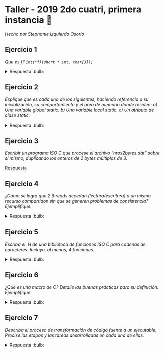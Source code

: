 # Taller - 2019 2do cuatri, primera instancia :dart:
_Hecho por Stephanie Izquierdo Osorio_


## Ejercicio 1

_Que es f?  `int(*f)(short * int, char[3]);`_

<details>
<summary> Respuesta :bulb:</b></summary>

f es un un puntero a funcion que recibe como primer parametro un puntero short y como segundo y ultimo parametro un array de tamaño 3 tipo char. Devuelve int

</details>

## Ejercicio 2
_Explique qué es cada uno de los siguientes, haciendo referencia a su inicialización, su comportamiento y el area de memoria donde residen: a) Una variable global static. b) Una variable local static. c) Un atributo de clase static._

<details>
<summary> Respuesta :bulb:</b></summary>

1. Una variable global static: Se almacena en el data segment, y su visibilidad es global dentro del archivo donde fue definido ya que al ser static no es exportada por el enlazador.
Una variable global static puede inicializarse con una constante en tiempo de compilacion.
En caso de que no se inicilice se le asigna un cero, null o el valor correspondiente estipulado segun el lenguaje.

2. Una variable local static: Es almacenada en el stack de donde fue creada, es una variable local a esta funcion y ademas es destruida cuando se sale desde esta y al ser estatica solo puede ser llamada dentro de ese archivo. No son inicializadas al menos que el programador lo haga explicitamente

3. Un atributo de una clase static se almacena en el data segment. En caso de no inicializarla explicitamente, se le dara al momento de compilacion un valor nulo. Su visibilidad es restringida a la clase que lo define si es que es un atributo privado. En caso de ser publico va a poder ser accedida al anteponer el nombre de la clase.

</details>

## Ejercicio 3

_Escribir un programa ISO C que procese el archivo “nros2bytes.dat” sobre sí mismo, duplicando los enteros de 2 bytes múltiplos de 3._

[Respuesta](Ej-3.c)

## Ejercicio 4

_¿Cómo se logra que 2 threads accedan (lectura/escritura) a un mismo recurso compartidon sin que se generen problemas de consistencia? Ejemplifique._

<details>
<summary> Respuesta :bulb:</b></summary>

Para que esto suceda hay que usar un mutex que proteja las acciones haciedno que se acceda a la parte protegida un thread a la vez. Un ejemplo de esto es:
``` C++
  class Contador{
    Mutex m; //mutex RAI
    int contador;
  }
  public:
     void aumentarContador(){
        mutex.lock();
        contador++;
        mutex.unlock();
     }
```

</details>

## Ejercicio 5

_Escriba el .H de una biblioteca de funciones ISO C para cadenas de caracteres. Incluya, al menos, 4 funciones._

<details>
<summary> Respuesta :bulb:</b></summary>

``` C
#ifndef _CADENA_CARACTERES_H
#define _CADENA_CARACTERES_H

//Compara dos strings. Devuelve True si son iguales o False en caso contrario.
bool son_cadenas_iguales(const char* string1, const char* string2);

//Devuelve True si el segundo string se encuentra dentro del primero
bool esta_incluido(const char* string1, const char* string2);

//Copia el contenido de stringOrigen a stringDestino
void copiar_cadenas(const char* stringOrigen, char* stringDestino);

//Ordena alfabeticamente
void ordenar_alfabeticamente_ascendentemente(char* string);

//devuelve el largo del string
int largo(char* str)

#endif //_CADENA_CARACTERES_H
```

</details>

## Ejercicio 6
_¿Qué es una macro de C? Detalle las buenas prácticas para su definición. Ejemplifique_

<details>
<summary> Respuesta :bulb:</b></summary>

Una macro es un alias que se puede incluir en el código que será reemplazado por lo que se haya definido
cuando el compilador efectúe el paso de preprocesamiento. Las macros son capaces de realizar decisiones
lógicas o funciones matemáticas. Se recomienda encerrar los parámetros de una macro entre paréntesis
porque si se le pasa una expresión como parámetro, al expandir la macro se podría formar una expresión
que no cumpla el orden de las operaciones matemáticas de la forma deseada

Ejemplo:
``` C
define CUBE_WRONG(A) A*A*A      /*Macro incorrecta para el cubo*/
#define CUBE(A) (A)*(A)*(A)      /*Macro correcta para el cubo*/

CUBE_WRONG(5+1) = 5+1*5+1*5+1 = 16   //y debería dar 216
CUBE(5+1) = (5+1)*(5+1)*(5+1) = 216  //y da 216 :D
```

</details>

## Ejercicio 7
_Describa el proceso de transformación de código fuente a un ejecutable. Precise las etapas y las tareas desarrolladas en cada una de ellas._


<details>
<summary> Respuesta :bulb:</b></summary>

Primero antes del ensamblado, en el preensamblado/preprocesamiento se hacen las expansiones de las macros, si es que hay, copiando y pegando sus líneas en todos los lugares donde fue invocada reemplazando los parámetros correspondientes.
Luego en tiempo de ensamblado, el ensamblador se dedica a determinar las direcciones de todos los datos e instrucciones. Además también se encarga de realizar cualquier operación aritmética necesaria y hace la traduccion 1 a 1 de codigo fuente a codigo maquina y además genera otro archivo con la tabla e información adicional para uso del linker y loader, como por ejemplo: el nombre y tamaño del módulo, la dirección del símbolo de comienzo (si es que hay uno al comienzo), información acerca de símbolos globales y externos, información acerca de las rutinas de biblioteca a las que el módulo hace referencia, los valores de cualquier constante que deba cargarse en memoria e información de reubicación.

El programa de linkeo necesita saber la dirección de cualquier símbolo global definido en el módulo y exportado por el mismo, así como necesitará saber qué símbolo se encuentra indefinidos en el módulo porque se definen como globales en otro módulo.
Cuando se invoca al programa de enlace, la mayoría de módulos a incluir deben reubicarse a medida que se concatenan. El linker combina programas ensamblados por separado para generar un único módulo de carga. El linker resuelve todas las referencias globales y externas y reubica las direcciones de los diferentes módulos.
Finalmente el Loader ubica los modulos de carga para que puedan ser ejecutados

## Ejercicio 8
_Indique la salida del siguiente programa:_
``` C++
class A{ A(){cout << “A()” << endl;} ~A(){ cout << “~A()” << endl;} }`
class B : public A { B(){cout << “B()” << endl;} ~B(){ cout << “~B()” << endl;} }`
int main () { B b; return 0;}`
```
<details>
<summary> Respuesta :bulb:</b></summary>

A() (primero instancia un A dentro de B, pero no se destruye hasta que finalice B)

B() (B ya hizo lo tuyo entonces se va a destruir)

~B  (Y primero se destruye B)

~A  (Y finalmente se destruye A)

Esto se debe a que primero se llama al constructor de la clase base y luego al de la clase derivada y lo opuesto
pasa con el destructor (como si se tratara de una pila).

</details>

## Ejercicio 9

_Implemente una función C++ denominada **Sacar** que reciba dos listas de elementos y devuelva una nueva lista con los elementos de la primera que no están en la segunda:_
`std::list<T> Sacar(std::list<T> a, std::list<T> b);`

<details>
<summary> Respuesta :bulb:</b></summary>

```C++
template<class T>

std::list<T> Sacar(std::list<T> a, std::list<T> b) {
    std::list resultado;
    for (auto it = a.begin(); it != a.end(); it++) {   /*itero por los elementos de la lista a*/
        auto elemento = std::find(b.begin(), b.end(), *it); /*me fijo si el elemento actual se encuentra en b*/

        if(elemento == b.end()){   /*Si find no lo encuentra devuelve el ultimo*/
            resultado.pushback(*elemento);
        }
    }
    return resultado;
}
```

</details>

## Ejercicio 10
_Escriba un programa que reciba por línea de comandos un Puerto y una IP. El programa debe establecer una unica conexión, quedar en escucha e imprimir en stdout todo lo recibido. Al recibir el texto ‘FINAL’ debe finalizar el programa sin imprimir dicho texto._

[Respuesta](Ej-10.cpp)
